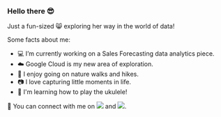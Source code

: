 ### Hello there :sunglasses:

Just a fun-sized :smile_cat: exploring her way in the world of data!

Some facts about me:
- :computer: I’m currently working on a Sales Forecasting data analytics piece. 
- :cloud: Google Cloud is my new area of exploration.
- :sunflower: I enjoy going on nature walks and hikes. 
- :camera: I love capturing little moments in life. 
- :guitar: I'm learning how to play the ukulele!

:sunrise: You can connect with me on  <a href="https://www.linkedin.com/in/catherine-ang/"><img src="https://img.shields.io/badge/LinkedIn-0077B5?style=for-the-badge&logo=linkedin&logoColor=white"></a> and <a href="https://public.tableau.com/app/profile/catherineakx"><img src="https://img.shields.io/badge/Tableau-E97627?style=for-the-badge&logo=Tableau&logoColor=white"></a>.

